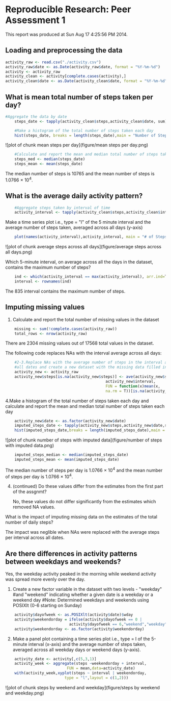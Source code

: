 # Reproducible Research: Peer Assessment 1


This report was produced at Sun Aug 17 4:25:56 PM 2014.

## Loading and preprocessing the data

```r
activity_raw <- read.csv("./activity.csv")
activity_raw$date <- as.Date(activity_raw$date, format = "%Y-%m-%d")
activity <- activity_raw
activity_clean <- activity[complete.cases(activity),]
activity_clean$date <- as.Date(activity_clean$date, format = "%Y-%m-%d")
```

## What is mean total number of steps taken per day?

```r
#Aggregate the data by date
    steps_date <- tapply(activity_clean$steps,activity_clean$date, sum)

    #Make a histogram of the total number of steps taken each day
    hist(steps_date, breaks = length(steps_date),main = "Number of Steps per Day")
```

![plot of chunk mean steps per day](figure/mean steps per day.png) 

```r
    #Calculate and report the mean and median total number of steps taken per day
    steps_med <- median(steps_date)
    steps_mean <- mean(steps_date)
```
The median number of steps is 10765 and the mean number of steps 
is 1.0766 &times; 10<sup>4</sup>.  
  

## What is the average daily activity pattern?

```r
    #Aggregate steps taken by interval of time
    activity_interval <- tapply(activity_clean$steps,activity_clean$interval,mean)
```

Make a time series plot i.e., type = "l" of the 5 minute interval and 
the average number of steps taken, averaged across all days (y-axis)


```r
    plot(names(activity_interval),activity_interval, main = "# of Steps in 5-minute intervals over 24 hours",xlab = "Interval",ylab = "Number of Steps",type = "l")
```

![plot of chunk average steps across all days](figure/average steps across all days.png) 

Which 5-minute interval, on average across all the days in the dataset, 
contains the maximum number of steps?


```r
    ind <- which(activity_interval == max(activity_interval), arr.ind=T)
    interval <- rownames(ind)
```

The 835 interval contains the maximum number of steps.

## Imputing missing values
1. Calculate and report the total number of missing values in the dataset

```r
    missing <- sum(!complete.cases(activity_raw))
    total_rows <- nrow(activity_raw)
```

There are 2304 missing values out of 17568 total values in the dataset.  

The following code replaces NAs with the interval average across all days: 

```r
    #2-3.Replace NAs with the average number of steps in the interval across
    #all dates and create a new dataset with the missing data filled in
    activity_new <- activity_raw    
    activity_new$steps[is.na(activity_new$steps)] <- ave(activity_new$steps,
                                            activity_new$interval,
                                            FUN = function(x)mean(x,
                                            na.rm = T))[is.na(activity_new$steps)]
```


4.Make a histogram of the total number of steps taken each day and calculate
  and report the mean and median total number of steps taken each day


```r
    activity_new$date <- as.factor(activity_new$date)    
    imputed_steps_date <- tapply(activity_new$steps,activity_new$date,sum)    
    hist(imputed_steps_date,breaks = length(imputed_steps_date),main = "Steps per Day")
```

![plot of chunk number of steps with imputed data](figure/number of steps with imputed data.png) 

```r
    imputed_steps_median <- median(imputed_steps_date)
    imputed_steps_mean <- mean(imputed_steps_date)
```
The median number of steps per day is 1.0766 &times; 10<sup>4</sup> and the mean number of steps per day is 1.0766 &times; 10<sup>4</sup>.  

4. (continued) Do these values differ from the estimates from the first part of the assgnmt?  
  
    No, these values do not differ significantly from the estimates which removed NA values.

What is the impact of imputing missing data on the estimates of the total
number of daily steps?

The impact was neglible when NAs were replaced with the average steps per interval across all dates.


## Are there differences in activity patterns between weekdays and weekends?
Yes, the weekday activity peaked in the morning while weekend activity was 
spread more evenly over the day.

1. Create a new factor variable in the dataset with two levels - "weekday"
    #and "weekend" indicating whether a given date is a weekday or a weekend day
    #Note: Determined weekdays and weekends using POSIXlt (0-6 starting on Sunday)


```r
    activity$dayofweek <- as.POSIXlt(activity$date)$wday
    activity$weekendorday = ifelse(activity$dayofweek == 0 | 
                            activity$dayofweek == 6,"weekend","weekday")
    activity$weekendorday <- as.factor(activity$weekendorday)
```


2. Make a panel plot containing a time series plot i.e., type = l of the 
   5-minute interval (x-axis) and the average number of steps taken, averaged
   across all weekday days or weekend days (y-axis).



```r
    activity_date <- activity[,c(5,3,1)]
    activity_week <- aggregate(steps ~weekendorday + interval,
                           FUN = mean,data=activity_date)
    with(activity_week,xyplot(steps ~ interval | weekendorday, 
                          type = "l",layout = c(1,2)))
```

![plot of chunk steps by weekend and weekday](figure/steps by weekend and weekday.png) 
